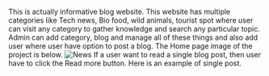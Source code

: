 This is actually informative blog website. This website has multiple categories like Tech news, Bio food, wild animals, tourist spot where user can visit any category to gather knowledge and   search any particular topic. Admin can add category, blog and manage all of these things and also add user where user have option to post a blog.
The  Home page image of the project is below.
![News](https://user-images.githubusercontent.com/60401072/132962456-f098346b-8d81-44ec-a46b-91f9ac710299.PNG)
If a user want to  read a single blog post, then user have to click the Read more button. Here is an example of single post.
